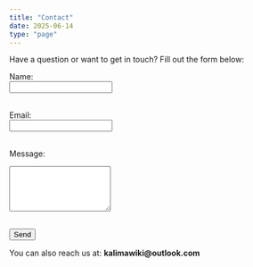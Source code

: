 ```yaml
---
title: "Contact"
date: 2025-06-14
type: "page"
---
```


Have a question or want to get in touch? Fill out the form below:

<form action="https://formspree.io/f/mgvyyzqo" method="POST">
  <label for="name">Name:</label><br>
  <input type="text" name="name" required><br><br>

  <label for="email">Email:</label><br>
  <input type="email" name="_replyto" required><br><br>

  <label for="message">Message:</label><br>
  <textarea name="message" rows="5" required></textarea><br><br>

  <button type="submit">Send</button>
</form>

<p>You can also reach us at: <strong>kalimawiki@outlook.com</strong></p>

